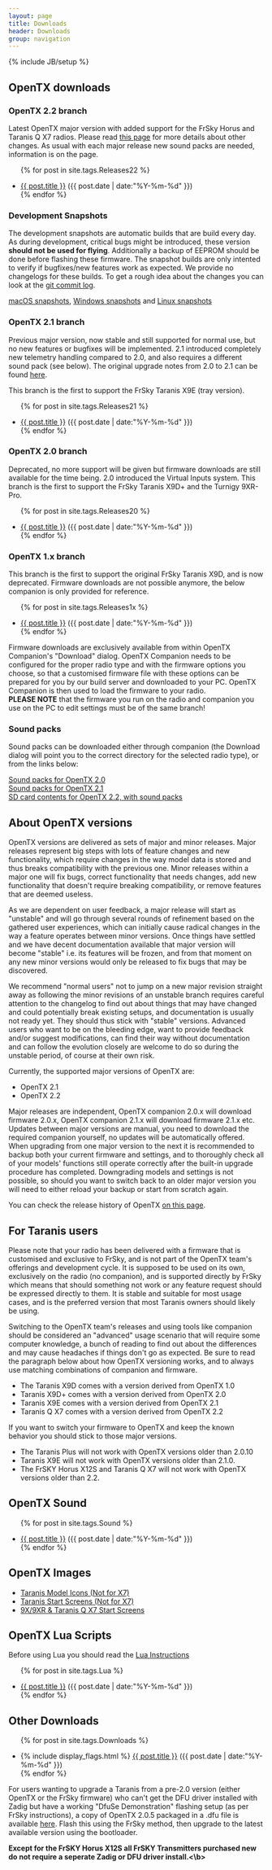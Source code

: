 ```yaml
---
layout: page
title: Downloads
header: Downloads
group: navigation
---
```

{% include JB/setup %}

## OpenTX downloads

### OpenTX 2.2 branch

Latest OpenTX major version with added support for the FrSky Horus and Taranis Q X7 radios. Please read [this page](http://www.open-tx.org/2017/05/30/opentx-2.2.0) for more details about other changes. As usual with each major release new sound packs are needed, information is on the page.

<ul class="posts">

<!-- Insert Fixed List Items Here -->

{% for post in site.tags.Releases22 %}
  <div class="post_info">
    <li>
         <a href="{{ post.url }}">{{ post.title }}</a>
         <span>({{ post.date | date:"%Y-%m-%d" }})</span>
    </li>
    </div>
{% endfor %}
</ul>

### Development Snapshots

The development snapshots are automatic builds that are build every
day. As during development, critical bugs might be introduced, these
version **should not be used for flying**. Additionally a backup of
EEPROM should be done before flashing these firmware. The snapshot
builds are only intented to verify if bugfixes/new features work as
expected. We provide no changelogs for these builds. To get a rough
idea about the changes you can look at the
[git commit log](https://github.com/opentx/opentx/commits/2.2).

[macOS snapshots](http://downloads-22.open-tx.org/nightlies/companion/macosx/), [Windows snapshots](http://downloads-22.open-tx.org/nightlies/companion/windows/) and [Linux snapshots](http://downloads-22.open-tx.org/nightlies/companion/linux/)


### OpenTX 2.1 branch

Previous major version, now stable and still supported for normal use, but no new features or bugfixes will be implemented. 2.1 introduced completely new telemetry handling compared to 2.0, and also requires a different sound pack (see below). The original upgrade notes from 2.0 to 2.1 can be found [here](http://www.openrcforums.com/forum/viewtopic.php?f=45&t=7239).

This branch is the first to support the FrSky Taranis X9E (tray version).

<ul class="posts">

<!-- Insert Fixed List Items Here -->

{% for post in site.tags.Releases21 %}
  <div class="post_info">
    <li>
         <a href="{{ post.url }}">{{ post.title }}</a>
         <span>({{ post.date | date:"%Y-%m-%d" }})</span>
    </li>
    </div>
{% endfor %}
</ul>


### OpenTX 2.0 branch

Deprecated, no more support will be given but firmware downloads are still available for the time being. 2.0 introduced the Virtual Inputs system.
This branch is the first to support the FrSky Taranis X9D+ and the Turnigy 9XR-Pro.

<ul class="posts">

<!-- Insert Fixed List Items Here -->

{% for post in site.tags.Releases20 %}
  <div class="post_info">
    <li>
         <a href="{{ post.url }}">{{ post.title }}</a>
         <span>({{ post.date | date:"%Y-%m-%d" }})</span>
    </li>
    </div>
{% endfor %}
</ul>

### OpenTX 1.x branch

This branch is the first to support the original FrSky Taranis X9D, and is now deprecated. Firmware downloads are not possible anymore, the below companion is only provided for reference.

<ul class="posts">

<!-- Insert Fixed List Items Here -->

{% for post in site.tags.Releases1x %}
  <div class="post_info">
    <li>
         <a href="{{ post.url }}">{{ post.title }}</a>
         <span>({{ post.date | date:"%Y-%m-%d" }})</span>
    </li>
    </div>
{% endfor %}
</ul>

Firmware downloads are exclusively available from within OpenTX Companion's "Download" dialog. OpenTX Companion needs to be configured for the proper radio type and with the firmware options you choose, so that a customised firmware file with these options can be prepared for you by our build server and downloaded to your PC. OpenTX Companion is then used to load the firmware to your radio.  
**PLEASE NOTE** that the firmware you run on the radio and companion you use on the PC to edit settings must be of the same branch!

### Sound packs

Sound packs can be downloaded either through companion (the Download dialog will point you to the correct directory for the selected radio type), or from the links below:

[Sound packs for OpenTX 2.0](http://voices-20.open-tx.org)  
[Sound packs for OpenTX 2.1](http://voices-21.open-tx.org)  
[SD card contents for OpenTX 2.2, with sound packs](http://downloads.open-tx.org/2.2/sdcard/)


## About OpenTX versions
OpenTX versions are delivered as sets of major and minor releases. Major releases represent big steps with lots of feature changes and new functionality, which require changes in the way model data is stored and thus breaks compatibility with the previous one. Minor releases within a major one will fix bugs, correct functionality that needs changes, add new functionality that doesn't require breaking compatibility, or remove features that are deemed useless. 

As we are dependent on user feedback, a major release will start as "unstable" and will go through several rounds of refinement based on the gathered user experiences, which can initially cause radical changes in the way a feature operates between minor versions. Once things have settled and we have decent documentation available that major version will become "stable" i.e. its features will be frozen, and from that moment on any new minor versions would only be released to fix bugs that may be discovered. 

We recommend "normal users" not to jump on a new major revision straight away as following the minor revisions of an unstable branch requires careful attention to the changelog to find out about things that may have changed and could potentially break existing setups, and documentation is usually not ready yet. They should thus stick with "stable" versions. Advanced users who want to be on the bleeding edge, want to provide feedback and/or suggest modifications, can find their way without documentation and can follow the evolution closely are welcome to do so during the unstable period, of course at their own risk. 

Currently, the supported major versions of OpenTX are:
<ul>
<li>OpenTX 2.1</li>
<li>OpenTX 2.2</li>
</ul>

Major releases are independent, OpenTX companion 2.0.x will download firmware 2.0.x, OpenTX companion 2.1.x will download firmware 2.1.x etc. Updates between major versions are manual, you need to download the required companion yourself, no updates will be automatically offered. When upgrading from one major version to the next it is recommended to backup both your current firmware and settings, and to thoroughly check all of your models' functions still operate correctly after the built-in upgrade procedure has completed. Downgrading models and settings is not possible, so should you want to switch back to an older major version you will need to either reload your backup or start from scratch again.
 
You can check the release history of OpenTX [on this page](https://github.com/opentx/opentx/releases).


## For Taranis users
Please note that your radio has been delivered with a firmware that is customised and exclusive to FrSky, and is not part of the OpenTX team's offerings and development cycle. It is supposed to be used on its own, exclusively on the radio (no companion), and is supported directly by FrSky which means that should something not work or any feature request should be expressed directly to them. It is stable and suitable for most usage cases, and is the preferred version that most Taranis owners should likely be using. 

Switching to the OpenTX team's releases and using tools like companion should be considered an "advanced" usage scenario that will require some computer knowledge, a bunch of reading to find out about the differences and may cause headaches if things don't go as expected. Be sure to read the paragraph below about how OpenTX versioning works, and to always use matching combinations of companion and firmware.
<ul>
<li>The Taranis X9D comes with a version derived from OpenTX 1.0</li>
<li>Taranis X9D+ comes with a version derived from OpenTX 2.0</li>
<li>Taranis X9E comes with a version derived from OpenTX 2.1</li>
<li>Taranis Q X7 comes with a version derived from OpenTX 2.2</li>
</ul>
If you want to switch your firmware to OpenTX and keep the known behavior you should stick to those major versions.
<ul>
  <li>The Taranis Plus will not work with OpenTX versions older than 2.0.10
  <li>Taranis X9E will not work with OpenTX versions older than 2.1.0. 
  <li>The FrSKY Horus X12S and Taranis Q X7 will not work with OpenTX versions older than 2.2.
</ul>


## OpenTX Sound
<ul class="posts">

<!-- Insert Fixed List Items Here -->

{% for post in site.tags.Sound %}
  <div class="post_info">
    <li>
         <a href="{{ post.url }}">{{ post.title }}</a>
         <span>({{ post.date | date:"%Y-%m-%d" }})</span>
    </li>
    </div>
{% endfor %}
</ul>


## OpenTX Images
<ul>
<li><a href="icons-taranis.html">Taranis Model Icons (Not for X7)</a></li>
<li><a href="screens-taranis.html">Taranis Start Screens (Not for X7)</a></li>
<li><a href="screens-9x.html">9X/9XR & Taranis Q X7 Start Screens</a></li>
</ul>


## OpenTX Lua Scripts
 
Before using Lua you should read the [Lua Instructions](lua-instructions.html) 

<ul class="posts">

<!-- Insert Fixed List Items Here -->

{% for post in site.tags.Lua %}
  <div class="post_info">
    <li>
         <a href="{{ post.url }}">{{ post.title }}</a>
         <span>({{ post.date | date:"%Y-%m-%d" }})</span>
    </li>
    </div>
{% endfor %}
</ul>


## Other Downloads
<ul class="posts">

<!-- Insert Fixed List Items Here -->

{% for post in site.tags.Downloads %}
  <div class="post_info">
    <li>
         {% include display_flags.html %}
         <a href="{{ post.url }}">{{ post.title }}</a>
         <span>({{ post.date | date:"%Y-%m-%d" }})</span>
    </li>
    </div>
{% endfor %}
</ul>

For users wanting to upgrade a Taranis from a pre-2.0 version (either OpenTX or the FrSky firmware) who can't get the DFU driver installed with Zadig but have a working "DfuSe Demonstration" flashing setup (as per FrSky instructions), a copy of OpenTX 2.0.5 packaged in a .dfu file is available [here](http://downloads-20.open-tx.org/companion/opentx-taranis-en-2.0.5.dfu). Flash this using the FrSky method, then upgrade to the latest available version using the bootloader.


<b>Except for the FrSKY Horus X12S all FrSKY Transmitters purchased new do not require a seperate Zadig or DFU driver install.<\b>
